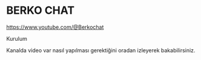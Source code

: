 # BERKO CHAT

https://www.youtube.com/@Berkochat

Kurulum

Kanalda video var nasıl yapılması gerektiğini oradan izleyerek bakabilirsiniz.
```